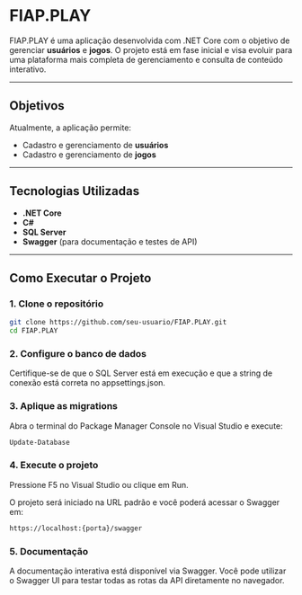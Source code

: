 # FIAP.PLAY

FIAP.PLAY é uma aplicação desenvolvida com .NET Core com o objetivo de gerenciar **usuários** e **jogos**. O projeto está em fase inicial e visa evoluir para uma plataforma mais completa de gerenciamento e consulta de conteúdo interativo.

---

## Objetivos

Atualmente, a aplicação permite:

- Cadastro e gerenciamento de **usuários**  
- Cadastro e gerenciamento de **jogos**

---

## Tecnologias Utilizadas

- **.NET Core**
- **C#**
- **SQL Server**
- **Swagger** (para documentação e testes de API)

---

## Como Executar o Projeto

### 1. Clone o repositório

```bash
git clone https://github.com/seu-usuario/FIAP.PLAY.git
cd FIAP.PLAY
```

### 2. Configure o banco de dados

Certifique-se de que o SQL Server está em execução e que a string de conexão está correta no appsettings.json.

### 3. Aplique as migrations

Abra o terminal do Package Manager Console no Visual Studio e execute:

```bash
Update-Database
```

### 4. Execute o projeto

Pressione F5 no Visual Studio ou clique em Run.

O projeto será iniciado na URL padrão e você poderá acessar o Swagger em:

```bash
https://localhost:{porta}/swagger
```

### 5. Documentação

A documentação interativa está disponível via Swagger.
Você pode utilizar o Swagger UI para testar todas as rotas da API diretamente no navegador.
